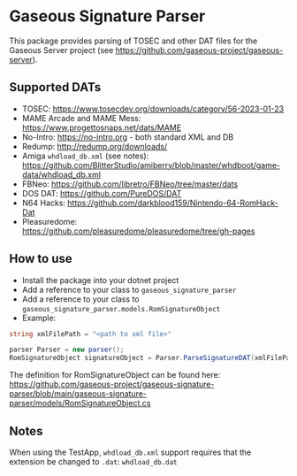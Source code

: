 # Gaseous Signature Parser

This package provides parsing of TOSEC and other DAT files for the Gaseous Server project (see https://github.com/gaseous-project/gaseous-server).

## Supported DATs
* TOSEC: https://www.tosecdev.org/downloads/category/56-2023-01-23
* MAME Arcade and MAME Mess: https://www.progettosnaps.net/dats/MAME
* No-Intro: https://no-intro.org - both standard XML and DB
* Redump: http://redump.org/downloads/
* Amiga `whdload_db.xml` (see notes): https://github.com/BlitterStudio/amiberry/blob/master/whdboot/game-data/whdload_db.xml
* FBNeo: https://github.com/libretro/FBNeo/tree/master/dats
* DOS DAT: https://github.com/PureDOS/DAT
* N64 Hacks: https://github.com/darkblood159/Nintendo-64-RomHack-Dat
* Pleasuredome: https://github.com/pleasuredome/pleasuredome/tree/gh-pages

## How to use

* Install the package into your dotnet project
* Add a reference to your class to ```gaseous_signature_parser```
* Add a reference to your class to ```gaseous_signature_parser.models.RomSignatureObject```
* Example:
```c#
string xmlFilePath = "<path to xml file>"

parser Parser = new parser();
RomSignatureObject signatureObject = Parser.ParseSignatureDAT(xmlFilePath);
```

The definition for RomSignatureObject can be found here: https://github.com/gaseous-project/gaseous-signature-parser/blob/main/gaseous-signature-parser/models/RomSignatureObject.cs

## Notes
When using the TestApp, `whdload_db.xml` support requires that the extension be changed to `.dat`: `whdload_db.dat`